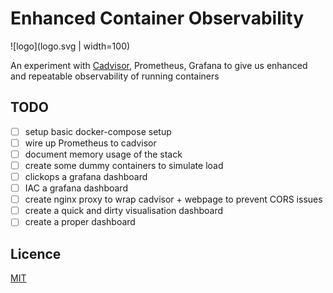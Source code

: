 # Enhanced Container Observability

![logo](logo.svg | width=100)

An experiment with [Cadvisor](https://github.com/google/cadvisor), Prometheus, Grafana to give us enhanced and repeatable observability of running containers

## TODO

- [ ] setup basic docker-compose setup
- [ ] wire up Prometheus to cadvisor
- [ ] document memory usage of the stack
- [ ] create some dummy containers to simulate load
- [ ] clickops a grafana dashboard
- [ ] IAC a grafana dashboard
- [ ] create nginx proxy to wrap cadvisor + webpage to prevent CORS issues
- [ ] create a quick and dirty visualisation dashboard
- [ ] create a proper dashboard

## Licence

[MIT](LICENCE)